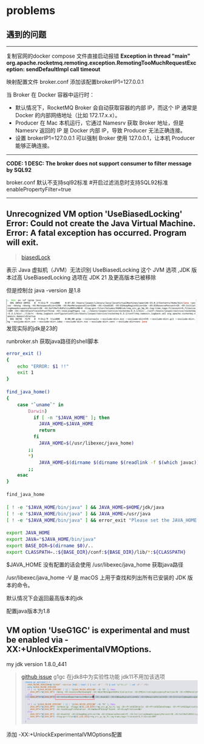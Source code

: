 # problems

## 遇到的问题

--- 

复制官网的docker compose 文件直接启动报错
**Exception in thread "main" org.apache.rocketmq.remoting.exception.RemotingTooMuchRequestException: sendDefaultImpl call timeout**

映射配置文件
broker.conf   添加该配置brokerIP1=127.0.0.1

当 Broker 在 Docker 容器中运行时：
- 默认情况下，RocketMQ Broker 会自动获取容器的内部 IP，而这个 IP 通常是 Docker 的内部网络地址（比如 172.17.x.x）。
- Producer 在 Mac 本机运行，它通过 Namesrv 获取 Broker 地址，但是 Namesrv 返回的 IP 是 Docker 内部 IP，导致 Producer 无法正确连接。
- 设置 brokerIP1=127.0.0.1 可以强制 Broker 使用 127.0.0.1，让本机 Producer 能够正确连接。

---
**CODE: 1  DESC: The broker does not support consumer to filter message by SQL92**

broker.conf   默认不支持sql92标准
#开启过滤消息时支持SQL92标准
enablePropertyFilter=true

---


## Unrecognized VM option 'UseBiasedLocking' Error: Could not create the Java Virtual Machine. Error: A fatal exception has occurred. Program will exit.

> [biasedLock](/java/jvm/lock/biasedLock.md)

表示 Java 虚拟机（JVM）无法识别 UseBiasedLocking 这个 JVM 选项 ,JDK 版本过高
UseBiasedLocking 选项在 JDK 21 及更高版本已被移除

但是控制台 java -version 是1.8    

![img.png](assets/biasedLock.png)  
发现实际的jdk是23的 

runbroker.sh  获取java路径的shell脚本

```bash
error_exit ()
{
    echo "ERROR: $1 !!"
    exit 1
}

find_java_home()
{
    case "`uname`" in
        Darwin)
          if [ -n "$JAVA_HOME" ]; then
            JAVA_HOME=$JAVA_HOME
            return
          fi
            JAVA_HOME=$(/usr/libexec/java_home)
        ;;
        *)
            JAVA_HOME=$(dirname $(dirname $(readlink -f $(which javac))))
        ;;
    esac
}

find_java_home

[ ! -e "$JAVA_HOME/bin/java" ] && JAVA_HOME=$HOME/jdk/java
[ ! -e "$JAVA_HOME/bin/java" ] && JAVA_HOME=/usr/java
[ ! -e "$JAVA_HOME/bin/java" ] && error_exit "Please set the JAVA_HOME variable in your environment, We need java(x64)!"

export JAVA_HOME
export JAVA="$JAVA_HOME/bin/java"
export BASE_DIR=$(dirname $0)/..
export CLASSPATH=.:${BASE_DIR}/conf:${BASE_DIR}/lib/*:${CLASSPATH}

```
$JAVA_HOME 没有配置的话会使用 /usr/libexec/java_home 获取java路径

/usr/libexec/java_home -V 是 macOS 上用于查找和列出所有已安装的 JDK 版本的命令。

默认情况下会返回最高版本的jdk 

配置java版本为1.8 

##  VM option 'UseG1GC' is experimental and must be enabled via -XX:+UnlockExperimentalVMOptions.

my jdk version 1.8.0_441
> [github issue](https://github.com/apache/rocketmq/issues/7996)
g1gc 在jdk8中为实验性功能 jdk11不用加该选项
![img.png](assets/runBroker.png)

添加 -XX:+UnlockExperimentalVMOptions配置